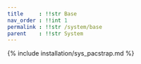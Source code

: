 ```yaml
---
title     : !!str Base
nav_order : !!int 1
permalink : !!str /system/base
parent    : !!str System
---
```


{% include installation/sys_pacstrap.md %}
